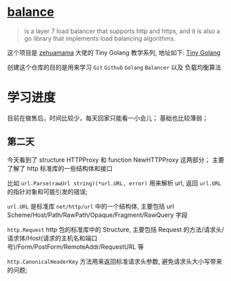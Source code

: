 # [balance](https://github.com/zehuamama/balancer/blob/main/README.md)

>is a layer 7 load balancer that supports http and https, and it is also a go library that implements load balancing algorithms.

这个项目是 [zehuamama](https://github.com/zehuamama/) 大佬的 Tiny Golang 教学系列, 地址如下:
[Tiny Golang](https://www.zhihu.com/people/ao-sha-xi-pan-37)

创建这个仓库的目的是用来学习 `Git` `Github` `Golang` `Balancer` 以及 负载均衡算法


# 学习进度
目前在做售后，时间比较少，每天回家只能看一小会儿；
基础也比较薄弱；

## 第二天
今天看到了 structure HTTPProxy 和 function NewHTTPProxy 这两部分；
主要了解了 http 标准库的一些结构体和接口

比如
`url.Parse(rawUrl string)(*url.URL, error)` 用来解析 url, 返回 `url.URL` 的指针对象和可能引发的错误;

`url.URL` 是标准库 `net/http/url` 中的一个结构体, 主要包括 url Scheme/Host/Path/RawPath/Opaque/Fragment/RawQuery 字段

`http.Request` http 包的标准库中的 Structure, 主要包括 Request 的方法/请求头/请求体/Host(请求的主机名和端口号)/Form/PostForm/RemoteAddr/RequestURL 等

`http.CanonicalHeaderKey` 方法用来返回标准请求头参数, 避免请求头大小写带来的问题;

